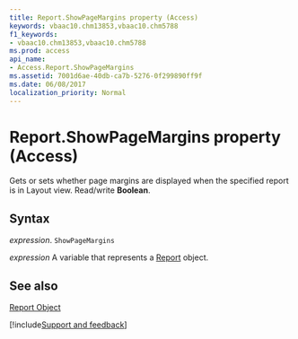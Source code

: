 ```yaml
---
title: Report.ShowPageMargins property (Access)
keywords: vbaac10.chm13853,vbaac10.chm5788
f1_keywords:
- vbaac10.chm13853,vbaac10.chm5788
ms.prod: access
api_name:
- Access.Report.ShowPageMargins
ms.assetid: 7001d6ae-40db-ca7b-5276-0f299890ff9f
ms.date: 06/08/2017
localization_priority: Normal
---
```



# Report.ShowPageMargins property (Access)

Gets or sets whether page margins are displayed when the specified report is in Layout view. Read/write  **Boolean**.


## Syntax

_expression_. `ShowPageMargins`

_expression_ A variable that represents a [Report](Access.Report.md) object.


## See also


[Report Object](Access.Report.md)

[!include[Support and feedback](~/includes/feedback-boilerplate.md)]